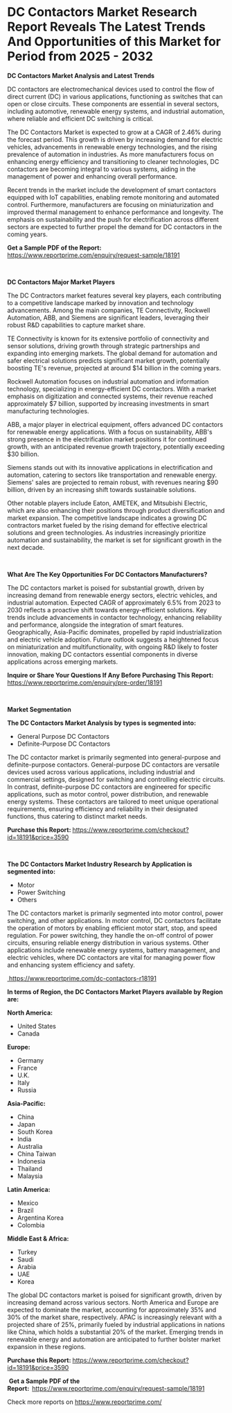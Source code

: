 <p><h1>DC Contactors Market Research Report Reveals The Latest Trends And Opportunities of this Market for Period from 2025 - 2032</h1></p><p><strong>DC Contactors Market Analysis and Latest Trends</strong></p>
<p><p>DC contactors are electromechanical devices used to control the flow of direct current (DC) in various applications, functioning as switches that can open or close circuits. These components are essential in several sectors, including automotive, renewable energy systems, and industrial automation, where reliable and efficient DC switching is critical.</p><p>The DC Contactors Market is expected to grow at a CAGR of 2.46% during the forecast period. This growth is driven by increasing demand for electric vehicles, advancements in renewable energy technologies, and the rising prevalence of automation in industries. As more manufacturers focus on enhancing energy efficiency and transitioning to cleaner technologies, DC contactors are becoming integral to various systems, aiding in the management of power and enhancing overall performance.</p><p>Recent trends in the market include the development of smart contactors equipped with IoT capabilities, enabling remote monitoring and automated control. Furthermore, manufacturers are focusing on miniaturization and improved thermal management to enhance performance and longevity. The emphasis on sustainability and the push for electrification across different sectors are expected to further propel the demand for DC contactors in the coming years.</p></p>
<p><strong>Get a Sample PDF of the Report:&nbsp;</strong> <a href="https://www.reportprime.com/enquiry/request-sample/18191?utm_campaign=2190&utm_medium=2&utm_source=Github&utm_content=ia&utm_term=19032025&utm_id=dc-contactors">https://www.reportprime.com/enquiry/request-sample/18191</a></p>
<p>&nbsp;</p>
<p><strong>DC Contactors Major Market Players</strong></p>
<p><p>The DC Contractors market features several key players, each contributing to a competitive landscape marked by innovation and technology advancements. Among the main companies, TE Connectivity, Rockwell Automation, ABB, and Siemens are significant leaders, leveraging their robust R&D capabilities to capture market share.</p><p>TE Connectivity is known for its extensive portfolio of connectivity and sensor solutions, driving growth through strategic partnerships and expanding into emerging markets. The global demand for automation and safer electrical solutions predicts significant market growth, potentially boosting TE's revenue, projected at around $14 billion in the coming years.</p><p>Rockwell Automation focuses on industrial automation and information technology, specializing in energy-efficient DC contactors. With a market emphasis on digitization and connected systems, their revenue reached approximately $7 billion, supported by increasing investments in smart manufacturing technologies.</p><p>ABB, a major player in electrical equipment, offers advanced DC contactors for renewable energy applications. With a focus on sustainability, ABB's strong presence in the electrification market positions it for continued growth, with an anticipated revenue growth trajectory, potentially exceeding $30 billion.</p><p>Siemens stands out with its innovative applications in electrification and automation, catering to sectors like transportation and renewable energy. Siemens' sales are projected to remain robust, with revenues nearing $90 billion, driven by an increasing shift towards sustainable solutions.</p><p>Other notable players include Eaton, AMETEK, and Mitsubishi Electric, which are also enhancing their positions through product diversification and market expansion. The competitive landscape indicates a growing DC contractors market fueled by the rising demand for effective electrical solutions and green technologies. As industries increasingly prioritize automation and sustainability, the market is set for significant growth in the next decade.</p></p>
<p>&nbsp;</p>
<p><strong>What Are The Key Opportunities For DC Contactors Manufacturers?</strong></p>
<p><p>The DC contactors market is poised for substantial growth, driven by increasing demand from renewable energy sectors, electric vehicles, and industrial automation. Expected CAGR of approximately 6.5% from 2023 to 2030 reflects a proactive shift towards energy-efficient solutions. Key trends include advancements in contactor technology, enhancing reliability and performance, alongside the integration of smart features. Geographically, Asia-Pacific dominates, propelled by rapid industrialization and electric vehicle adoption. Future outlook suggests a heightened focus on miniaturization and multifunctionality, with ongoing R&D likely to foster innovation, making DC contactors essential components in diverse applications across emerging markets.</p></p>
<p><strong>Inquire or Share Your Questions If Any Before Purchasing This Report:</strong> <a href="https://www.reportprime.com/enquiry/pre-order/18191?utm_campaign=2190&utm_medium=2&utm_source=Github&utm_content=ia&utm_term=19032025&utm_id=dc-contactors">https://www.reportprime.com/enquiry/pre-order/18191</a></p>
<p>&nbsp;</p>
<p><strong>Market Segmentation</strong></p>
<p><strong>The DC Contactors Market Analysis by types is segmented into:</strong></p>
<p><ul><li>General Purpose DC Contactors</li><li>Definite-Purpose DC Contactors</li></ul></p>
<p><p>The DC contactor market is primarily segmented into general-purpose and definite-purpose contactors. General-purpose DC contactors are versatile devices used across various applications, including industrial and commercial settings, designed for switching and controlling electric circuits. In contrast, definite-purpose DC contactors are engineered for specific applications, such as motor control, power distribution, and renewable energy systems. These contactors are tailored to meet unique operational requirements, ensuring efficiency and reliability in their designated functions, thus catering to distinct market needs.</p></p>
<p><strong>Purchase this Report:&nbsp;</strong><a href="https://www.reportprime.com/checkout?id=18191&price=3590&utm_campaign=2190&utm_medium=2&utm_source=Github&utm_content=ia&utm_term=19032025&utm_id=dc-contactors">https://www.reportprime.com/checkout?id=18191&price=3590</a></p>
<p>&nbsp;</p>
<p><strong>The DC Contactors Market Industry Research by Application is segmented into:</strong></p>
<p><ul><li>Motor</li><li>Power Switching</li><li>Others</li></ul></p>
<p><p>The DC contactors market is primarily segmented into motor control, power switching, and other applications. In motor control, DC contactors facilitate the operation of motors by enabling efficient motor start, stop, and speed regulation. For power switching, they handle the on-off control of power circuits, ensuring reliable energy distribution in various systems. Other applications include renewable energy systems, battery management, and electric vehicles, where DC contactors are vital for managing power flow and enhancing system efficiency and safety.</p></p>
<p><a href="https://www.reportprime.com/dc-contactors-r18191?utm_campaign=2190&utm_medium=2&utm_source=Github&utm_content=ia&utm_term=19032025&utm_id=dc-contactors">&nbsp;https://www.reportprime.com/dc-contactors-r18191</a></p>
<p><strong>In terms of Region, the DC Contactors Market Players available by Region are:</strong></p>
<p>
    <p> <strong> North America: </strong>
        <ul>
            <li>United States</li>
            <li>Canada</li>
        </ul>
        </p> 
    <p> <strong> Europe: </strong>
        <ul>
            <li>Germany</li>
            <li>France</li>
            <li>U.K.</li>
            <li>Italy</li>
            <li>Russia</li>
        </ul>
        </p> 
    <p> <strong> Asia-Pacific: </strong>
        <ul>
            <li>China</li>
            <li>Japan</li>
            <li>South Korea</li>
            <li>India</li>
            <li>Australia</li>
            <li>China Taiwan</li>
            <li>Indonesia</li>
            <li>Thailand</li>
            <li>Malaysia</li>
        </ul>
        </p> 
    <p> <strong> Latin America: </strong>
        <ul>
            <li>Mexico</li>
            <li>Brazil</li>
            <li>Argentina Korea</li>
            <li>Colombia</li>
        </ul>
        </p> 
    <p> <strong> Middle East & Africa: </strong>
        <ul>
            <li>Turkey</li>
            <li>Saudi</li>
            <li>Arabia</li>
            <li>UAE</li>
            <li>Korea</li>
        </ul>
    </p>
    </p>
<p><p>The global DC contactors market is poised for significant growth, driven by increasing demand across various sectors. North America and Europe are expected to dominate the market, accounting for approximately 35% and 30% of the market share, respectively. APAC is increasingly relevant with a projected share of 25%, primarily fueled by industrial applications in nations like China, which holds a substantial 20% of the market. Emerging trends in renewable energy and automation are anticipated to further bolster market expansion in these regions.</p></p>
<p><strong>Purchase this Report: </strong><a href="https://www.reportprime.com/checkout?id=18191&price=3590&utm_campaign=2190&utm_medium=2&utm_source=Github&utm_content=ia&utm_term=19032025&utm_id=dc-contactors">https://www.reportprime.com/checkout?id=18191&price=3590</a></p>
<p>&nbsp;<strong>Get a Sample PDF of the Report:&nbsp;&nbsp;</strong><a href="https://www.reportprime.com/enquiry/request-sample/18191?utm_campaign=2190&utm_medium=2&utm_source=Github&utm_content=ia&utm_term=19032025&utm_id=dc-contactors">https://www.reportprime.com/enquiry/request-sample/18191</a></p>
<p><strong></strong></p>
<p>Check more reports on <a href="https://www.reportprime.com/?utm_campaign=2190&utm_medium=2&utm_source=Github&utm_content=ia&utm_term=19032025&utm_id=dc-contactors">https://www.reportprime.com/</a></p>